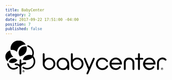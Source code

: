 ```yaml
---
title: BabyCenter
category: 2
date: 2017-09-22 17:51:00 -04:00
position: 7
published: false
---
```


<svg xmlns="http://www.w3.org/2000/svg" preserveAspectRatio="xMidYMid"  viewBox="0 0 500 105">
	<g>
		<path d="M35.7,34.8c-1.9-1.3-3.7-2.7-5.7-3.8c-3.5-1.9-7.4-2.6-11.4-2.2c-2,0.2-2,0.2-2.3-1.7c-1.8-12.4,7.3-25,20-27
			c10.3-1.7,18.8,1.6,25.2,10c0.3,0.4,0.6,0.8,0.8,1.2c0.1,0.2,0.2,0.5,0.4,0.9C47.8,12.9,38.7,20.3,35.7,34.8z"/>
		<path d="M84,52.9c-8.8,7.8-18.8,9.4-30.1,7c1.6-6.5,5.4-10.8,11.1-13.5c5.6-2.7,11.4-2.7,17.3-0.9c1.4-3,1.8-6.1,1.3-9.3
			c-1.1-8.2-5.6-13.8-13.3-16.8c-0.4-0.1-0.7-0.3-1.1-0.5c-1.3-0.7-1.8-1.9-1.3-3c0.5-1.2,1.7-1.8,3-1.3c2.4,1,4.9,2,7,3.4
			c9.1,6.2,12.8,17.9,9.1,28.3c-0.5,1.3-0.3,2.2,0.5,3.3c9.8,13.1,5.2,31.2-9.7,37.9c-7.8,3.5-15.6,2.9-23.1-1.3
			c-1.7-1-2.2-2.3-1.5-3.6c0.7-1.3,2.1-1.6,3.8-0.5c8.7,5,18.5,3.2,24.8-2.9c6.9-6.6,8.1-17.4,2.8-25.4C84.6,53.6,84.3,53.3,84,52.9z
			"/>
		<path d="M208.9,58.6c0.8-0.6,1.3-0.9,1.8-1.3c6.5-5.2,13.7-5.7,20.9-2.2c7.1,3.4,10.7,9.6,10.7,17.4c0,10-8.3,18.1-18.3,18.8
			c-9.4,0.6-20.7-6.7-20.8-19.7c-0.1-9.7,0-19.4,0-29.1c0-2.2,1.2-3.4,3-3.3c1.8,0,2.8,1.3,2.8,3.5c0,4.5,0,9.1,0,13.6
			C208.9,56.9,208.9,57.6,208.9,58.6z M236.5,72.2c-0.1-7.9-6.2-13.9-14.1-13.9c-7.2,0.1-13.5,6.6-13.4,14
			c0.1,7.3,6.5,13.8,13.7,13.8C230.6,86,236.5,80.1,236.5,72.2z"/>
		<path d="M121.8,58.6c0.8-0.7,1.4-1.1,1.9-1.5c11.4-9,28.8-2.2,31.1,12.2c1.8,11.3-6.9,21.5-18.3,22.2c-9.5,0.5-20.7-7.3-20.6-20
			c0.1-9.3,0-18.7,0-28c0-0.5,0-1.1,0-1.6c0.2-1.4,1.2-2.4,2.5-2.6c1.5-0.1,2.7,0.7,3,2.2c0.2,0.6,0.2,1.3,0.2,1.9
			c0,4.3,0,8.6,0,12.9C121.7,56.9,121.8,57.6,121.8,58.6z M135.2,58.3c-7.1-0.1-13.4,6.4-13.5,13.9c-0.1,7.2,6.3,13.8,13.4,13.9
			c7.9,0.1,14.1-5.8,14.1-13.5C149.3,64.5,143.3,58.4,135.2,58.3z"/>
		<path d="M329.2,74.6c0.4,2.9,1.7,5.2,3.6,7.1c5.4,5.8,14,5.7,19.4-0.2c0.4-0.4,0.8-0.9,1.2-1.3c1.2-1,2.6-1,3.7,0.1
			c1,1,1.2,2.4,0.2,3.5c-4.9,6-11.3,8.6-18.9,7.1c-7.9-1.6-13-6.5-15-14.3c-2.2-8.6,2.1-17.5,10.1-21.6c7.9-4,17.4-2.2,23.1,4.4
			c3.2,3.7,4.9,8.1,4.9,13.1c0,1.8-0.1,1.9-2,1.9c-9.8,0-19.7,0-29.5,0.1C329.9,74.5,329.7,74.5,329.2,74.6z M329.4,68.9
			c8.6,0,17.1,0,25.7,0c-0.7-6-7.3-11.1-13.7-10.6C334.8,58.7,329.6,64.1,329.4,68.9z"/>
		<path d="M433.3,74.4c0.6,3.7,2.3,6.4,4.8,8.5c5.5,4.7,13.6,4,18.4-1.4c0.2-0.2,0.3-0.4,0.5-0.6c1.2-1.4,2.8-1.7,4-0.7
			c1.3,1,1.3,2.8,0.1,4.2c-3,3.5-6.6,5.9-11.2,6.7c-7.4,1.3-13.7-0.9-18.5-6.6c-4.8-5.8-5.8-12.5-2.9-19.4c3-7.1,8.6-11.3,16.3-12
			c8.1-0.7,14.2,2.9,18.4,9.9c1.6,2.8,2.4,5.8,2.4,9.1c0,2.2,0,2.3-2.2,2.3c-8.7,0-17.5,0-26.2,0C436,74.4,434.8,74.4,433.3,74.4z
			 M433.6,68.9c8.5,0,17.1,0,25.6,0c-0.4-5-6-10.9-13.2-10.7C439.7,58.4,433.4,63.8,433.6,68.9z"/>
		<path d="M192.2,85.8c-1,0.8-1.7,1.3-2.4,1.9c-11,8.6-28.2,1.9-30.6-11.8c-2.2-12.4,7.4-23.4,20-22.8c8.5,0.4,18.3,7.3,18.7,18.5
			c0.2,5.6,0.1,11.1,0.1,16.7c0,2.1-1.1,3.3-2.9,3.3c-1.7,0-2.8-1.3-2.8-3.3C192.2,87.6,192.2,86.9,192.2,85.8z M164.6,72.2
			c0,8.2,5.8,14.1,14,14.1c7.1,0,13.5-6.5,13.5-13.8c0.1-7.3-6.5-14-13.7-14C170.4,58.5,164.6,64.3,164.6,72.2z"/>
		<path d="M60,17.5c5.5,0,5.7,0.2,6.1,4c1,10.4-2.9,18.6-11.7,24.2c-2.4,1.5-5.3,2.2-8,3.2c-1.2,0.4-2-0.1-2.6-1.2
			c-3.6-6.8-3.7-13.6,0.1-20.2C47.7,20.9,53.9,17.7,60,17.5z"/>
		<path d="M300.9,91.5c-9.7-0.2-17.6-6.1-19.6-14.9c-2.7-11.6,5.9-23,17.7-23.6c7.7-0.4,14,2.3,18.4,8.8c1.2,1.8,0.9,3.5-0.7,4.4
			c-1.4,0.8-2.8,0.4-3.9-1.2c-1.8-2.5-4-4.6-6.9-5.8c-6.8-2.7-14.9,0.4-18,6.9c-3.2,6.7-0.5,14.7,6,18.2c6.7,3.6,14.9,1.4,18.8-4.9
			c0.4-0.6,0.8-1.3,1.3-1.6c1.1-0.8,2.4-0.7,3.5,0.1c1.1,0.8,1.3,2.3,0.6,3.7c-2.4,4.7-6.1,7.8-11.2,9.1
			C304.9,91.1,302.9,91.3,300.9,91.5z"/>
		<path d="M367.4,77.8c0-4-0.4-8,0.1-11.9c0.8-6.9,6.6-12.1,13.7-12.8c7-0.6,12.7,1.6,16.6,7.7c1.5,2.4,2.1,5,2.2,7.8
			c0,6.4,0,12.9,0,19.3c0,2.2-0.9,3.4-2.6,3.5c-2,0.2-3.2-1-3.2-3.2c0-5.2,0-10.5,0-15.7c0-1.8,0-3.7-0.3-5.5c-1-5-5.6-8.3-10.8-8.1
			c-5.1,0.3-9.5,4.1-9.7,9.1c-0.3,5.9-0.1,11.9-0.2,17.8c0,0.9,0.1,1.9,0,2.8c-0.2,1.8-1.3,2.8-3,2.8c-1.7,0-2.8-1.1-2.8-3
			c0-3.5,0-7.1,0-10.6C367.3,77.8,367.4,77.8,367.4,77.8z"/>
		<path d="M259.9,82.2c1.5-3.4,2.8-6.5,4.1-9.5c2.4-5.6,4.8-11.2,7.3-16.8c0.6-1.3,1.4-2.4,3-2.3c2.1,0.1,3.3,2,2.4,4.2
			c-1.2,3-2.6,6-3.9,9c-5.1,11.8-10.3,23.6-15.5,35.4c-0.1,0.2-0.2,0.4-0.3,0.6c-0.9,1.9-2.3,2.6-3.9,2c-1.5-0.6-2-2.2-1.1-4.2
			c1.3-3,2.7-6,4.1-8.9c0.5-1.1,0.6-2,0.1-3.1c-4-9.7-7.9-19.5-11.9-29.3c-0.3-0.7-0.5-1.3-0.8-2c-0.5-1.6,0-2.9,1.4-3.5
			c1.4-0.6,3.1-0.1,3.7,1.4c1,2.2,1.9,4.5,2.8,6.8c2.5,6.2,5,12.4,7.5,18.5C259.3,80.9,259.5,81.3,259.9,82.2z"/>
		<path d="M15,30.7c0.7,7.8,3.7,14.5,9.7,20c-8.8,1.3-14.8,5.8-18,13.9c-4.6-3.2-8.1-11.5-6.2-19.4C2.5,36.6,10.3,31.2,15,30.7z"/>
		<path d="M49.3,70.8c2.5-0.9,4.7-1.8,6.9-2.5c1.6-0.5,3.2-0.6,4.8-0.8c1.8-0.2,3.2,0.9,3.3,2.5c0.1,1.5-0.9,2.5-2.7,2.9
			c-2.6,0.5-5.3,1-7.7,2c-3.2,1.3-4.6,4-4.6,7.5c0,6.3,0,12.6,0,18.8c0,0.5,0,1.1,0,1.6c-0.2,1.5-1.2,2.4-2.7,2.4
			c-1.4,0-2.4-0.9-2.6-2.4c-0.1-0.5,0-1,0-1.5c0-5,0-10.1,0-15.1c0-4.3-1.8-7-5.9-8.5c-1.8-0.7-3.7-0.9-5.6-1.3c-0.3-0.1-0.7,0-1-0.1
			c-1.7-0.2-2.7-1.2-2.6-2.8c0-1.5,1.1-2.5,2.9-2.5c3.7,0,7.1,0.9,10.4,2.6c0.5,0.3,0.9,0.5,1.8,1c0-1,0-1.7,0-2.4
			c0-3.6-0.1-7.2,0.1-10.8c0-0.9,0.5-2,1.1-2.5c1.7-1.4,4-0.1,4.1,2.2c0.1,2.6,0,5.1,0,7.7C49.3,69.4,49.3,70.1,49.3,70.8z"/>
		<path d="M417.1,74.7c0,4.5,0,9.1,0,13.6c0,1.4-0.5,2.6-2,3c-1.7,0.6-3.4-0.4-3.7-2.2c-0.2-0.9-0.2-1.7-0.2-2.6c0-8.4,0-16.8,0-25.2
			c0-2-0.1-2.1-2.1-2.1c-1.5,0-2.9,0-4.4,0c-1.8-0.1-3-1.1-3-2.6c0-1.6,1-2.6,2.9-2.7c1.6-0.1,3.3,0,4.9,0c1.2,0.1,1.8-0.4,1.8-1.7
			c-0.1-2.8,0-5.6,0-8.3c0-0.8,0-1.5,0.1-2.3c0.2-1.5,1.3-2.4,2.8-2.4c1.6,0,2.8,1,2.8,2.6c0.1,2.9,0,5.9,0.1,8.8
			c0,3.2-0.5,3.3,3.3,3.3c1.5,0,2.9,0,4.4,0c1.8,0.1,3,1.2,3,2.6c0,1.4-1.2,2.6-3,2.6c-2,0.1-3.9,0.1-5.9,0c-1.3-0.1-1.8,0.4-1.8,1.8
			C417.1,65.5,417.1,70.1,417.1,74.7C417.1,74.7,417.1,74.7,417.1,74.7z"/>
		<path d="M476,78.3c0,3,0,6,0,9c0,0.7,0,1.3-0.2,1.9c-0.3,1.4-1.5,2.2-2.9,2c-1.3-0.1-2.3-1.1-2.4-2.5c-0.1-0.8,0-1.6,0-2.5
			c0-5.7-0.1-11.5,0-17.2c0.1-6.9,3.4-12,9.8-14.8c6.3-2.8,12.3-1.9,17.6,2.5c0.2,0.1,0.3,0.3,0.5,0.4c1.3,1.3,1.5,2.9,0.5,4.1
			c-1.1,1.2-2.9,1.3-4.3,0.1c-2.2-2-4.7-3-7.7-3c-5.8,0.1-10.6,4.6-10.8,10.4C475.9,72,476,75.2,476,78.3C476,78.3,476,78.3,476,78.3
			z"/>
		<path d="M19.6,69.8c-1.4-0.3-4-0.8-6.6-1.7c-2.4-0.8-2.5-1.1-1.6-3.4C15.4,54.6,29,52.1,36.4,60c0.8,0.9,0.8,1.5,0.1,2.4
			C32.4,67.1,27.2,69.6,19.6,69.8z"/>
		<path d="M25.6,90.4c-9.8,0-18.5-7.5-19.8-17.2c-0.2-1.4,0.5-2.4,1.8-2.7c1.2-0.3,2.4,0.4,2.7,1.7c0.7,2.6,1.6,5.1,3.3,7.2
			c5,6.5,14,7.9,20.8,3.3c0.3-0.2,0.6-0.5,0.9-0.7c1.2-0.8,2.5-0.7,3.4,0.4c0.8,1.1,0.6,2.5-0.6,3.5c-2.7,2.2-5.9,3.6-9.3,4.1
			C27.7,90.2,26.6,90.2,25.6,90.4z"/>
		<path d="M485.9,91.3c-1.9,0-3.5-1.6-3.5-3.4c0-1.9,1.7-3.5,3.6-3.5c1.8,0,3.3,1.6,3.4,3.3C489.4,89.8,487.9,91.3,485.9,91.3z
			 M485.9,85.1c-1.6,0-2.9,1.3-2.9,2.8c0,1.6,1.4,2.9,3,2.8c1.5,0,2.8-1.3,2.8-2.9C488.8,86.4,487.4,85.1,485.9,85.1z"/>
		<path d="M56.1,92.3c1.9,0,3.4,1.4,3.4,3.2c0,1.7-1.4,3.2-3.2,3.2c-1.8,0.1-3.3-1.4-3.4-3.3C52.9,93.7,54.3,92.3,56.1,92.3z
			 M56.1,98.2c1.5,0,2.7-1.1,2.8-2.6c0-1.4-1.1-2.6-2.5-2.7c-1.5-0.1-2.8,1.1-2.8,2.6C53.5,96.9,54.6,98.1,56.1,98.2z"/>
		<path d="M486.8,89.5c-0.4-0.3-0.8-0.7-1.4-1.2c-0.3,0.5-0.5,0.9-0.8,1.3c-0.1,0-0.2,0-0.3,0c0-0.9-0.1-1.8,0-2.7
			c0.2-1.3,1.2-0.8,1.9-0.8c0.8,0.1,1,0.6,0.8,1.4C486.9,88.2,486.9,88.8,486.8,89.5z"/>
		<path d="M56.9,97.3c-0.3-0.5-0.6-1-0.9-1.8c-0.5,0.8-0.7,1.1-1.1,1.8c0-1.3,0-2.4,0-3.5c0.6,0,1.2-0.2,1.7,0
			c0.4,0.2,0.7,0.8,0.8,1.2c0.1,0.6-0.1,1.2-0.1,1.8C57,97.1,57,97.2,56.9,97.3z"/>
	</g>
	</svg>
